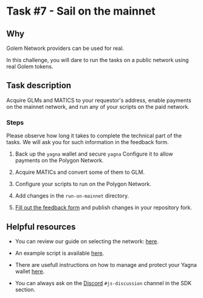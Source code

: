 # Task #7 - Sail on the mainnet

## Why

Golem Network providers can be used for real. 

In this challenge, you will dare to run the tasks on a public network using real Golem tokens.

## Task description

Acquire GLMs and MATICS to your requestor's address, enable payments on the mainnet network, and run any of your scripts on the paid network.

### Steps

Please observe how long it takes to complete the technical part of the tasks. We will ask you for such information in the feedback form.

1. Back up the `yagna` wallet and secure `yagna` Configure it to allow payments on the Polygon Network.

2. Acquire MATICs and convert some of them to GLM.

3. Configure your scripts to run on the Polygon Network.

4. Add changes in the `run-on-mainnet` directory.

5. [Fill out the feedback form](./FEEDBACK.md) and publish changes in your repository fork.


## Helpful resources

- You can review our guide on selecting the network: [here](https://docs.golem.network/docs/creators/javascript/guides/switching-to-mainnet).

- An example script is available [here](https://docs.golem.network/docs/creators/javascript/examples/switching-to-mainnet).

- There are usefull instructions on how to manage and protect your Yagna wallet [here](https://docs.golem.network/docs/creators/javascript/examples/tools).

- You can always ask on the [Discord](https://chat.golem.network/) `#js-discussion` channel in the SDK section.




